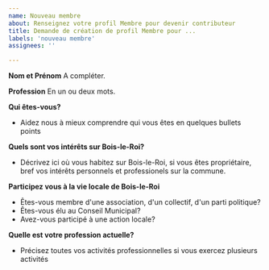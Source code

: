 ```yaml
---
name: Nouveau membre
about: Renseignez votre profil Membre pour devenir contributeur
title: Demande de création de profil Membre pour ...
labels: 'nouveau membre'
assignees: ''

---
```


**Nom et Prénom**
A compléter.

**Profession**
En un ou deux mots.

**Qui êtes-vous?**
- Aidez nous à mieux comprendre qui vous êtes en quelques bullets points

**Quels sont vos intérêts sur Bois-le-Roi?**
- Décrivez ici où vous habitez sur Bois-le-Roi, si vous êtes propriétaire, bref vos intérêts personnels et professionels sur la commune.

**Participez vous à la vie locale de Bois-le-Roi**
- Êtes-vous membre d'une association, d'un collectif, d'un parti politique? 
- Êtes-vous élu au Conseil Municipal? 
- Avez-vous participé à une action locale?

**Quelle est votre profession actuelle?**

- Précisez toutes vos activités professionnelles si vous exercez plusieurs activités
